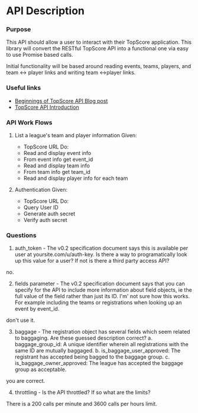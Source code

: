 API Description
===============

### Purpose

This API should allow a user to interact with their TopScore application. This library will convert the RESTful TopScore API into a functional one via easy to use Promise based calls.

Initial functionality will be based around reading events, teams, players, and team <-> player links and writing team <->player links.


### Useful links

* [Beginnings of TopScore API Blog post](https://usetopscore.com/p/the-beginnings-of-the-api)
* [TopScore API Introduction](https://docs.google.com/document/d/148SFmTpsdon5xoGpAeNCokrpaPKKOSDtrLNBHOIq5c4/edit)

### API Work Flows

1. List a league's team and player information
  Given:
    - TopScore URL
  Do:
    - Read and display event info
    - From event info get event_id
    - Read and display team info
    - From team info get team_id
    - Read and display player info for each team

2. Authentication
  Given:
    - TopScore URL
  Do:
    - Query User ID
    - Generate auth secret
    - Verify auth secret

### Questions

1. auth_token - The v0.2 specification document says this is available per user at yoursite.com/u/auth-key. Is there a way to programatically look up this value for a user? If not is there a third party access API?

no.


2. fields parameter - The v0.2 specification document says that you can specify for the API to include more information about field objects, ie the full value of the field rather than just its ID. I'm' not sure how this works. For example including the teams or registrations when looking up an event by event_id.

don't use it.

3. baggage - The registration object has several fields which seem related to baggaging. Are these guessed description correct?
  a. baggage_group_id: A unique identifier wherein all registrations with the same ID are mutually baggaged.
  b. is_baggage_user_approved: The registrant has accepted being bagged to the baggage group.
  c. is_baggage_owner_approved: The league has accepted the baggage group as acceptable.

you are correct.

4. throttling - Is the API throttled? If so what are the limits?

There is a 200 calls per minute and 3600 calls per hours limit.